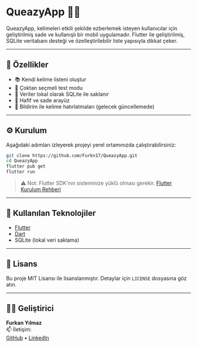 # QueazyApp 🧠📱

QueazyApp, kelimeleri etkili şekilde ezberlemek isteyen kullanıcılar için geliştirilmiş sade ve kullanışlı bir mobil uygulamadır. Flutter ile geliştirilmiş, SQLite veritabanı desteği ve özelleştirilebilir liste yapısıyla dikkat çeker.

---

## 🚀 Özellikler

- 📚 Kendi kelime listeni oluştur
- 🧪 Çoktan seçmeli test modu
- 💾 Veriler lokal olarak SQLite ile saklanır
- 🌙 Hafif ve sade arayüz
- 🔔 Bildirim ile kelime hatırlatmaları (gelecek güncellemede)

---

## ⚙️ Kurulum

Aşağıdaki adımları izleyerek projeyi yerel ortamınızda çalıştırabilirsiniz:

```bash
git clone https://github.com/Furkn17/QueazyApp.git
cd QueazyApp
flutter pub get
flutter run
```

> ⚠️ Not: Flutter SDK'nın sisteminize yüklü olması gerekir. [Flutter Kurulum Rehberi](https://flutter.dev/docs/get-started/install)

---

## 🔧 Kullanılan Teknolojiler

- [Flutter](https://flutter.dev/)
- [Dart](https://dart.dev/)
- SQLite (lokal veri saklama)

---

## 📜 Lisans

Bu proje MIT Lisansı ile lisanslanmıştır. Detaylar için `LICENSE` dosyasına göz atın.

---

## 👨‍💻 Geliştirici

**Furkan Yılmaz**  
📫 İletişim:  
[GitHub](https://github.com/Furkn17) • [LinkedIn](https://www.linkedin.com/in/furkan-yılmaz-391703301)

